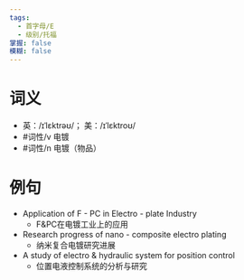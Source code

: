 ```yaml
---
tags:
  - 首字母/E
  - 级别/托福
掌握: false
模糊: false
---
```

# 词义
- 英：/ɪˈlɛktrəʊ/； 美：/ɪˈlɛktroʊ/
- #词性/v  电镀
- #词性/n  电镀（物品）
# 例句
- Application of F - PC in Electro - plate Industry
	- F&PC在电镀工业上的应用
- Research progress of nano - composite electro plating
	- 纳米复合电镀研究进展
- A study of electro & hydraulic system for position control
	- 位置电液控制系统的分析与研究
